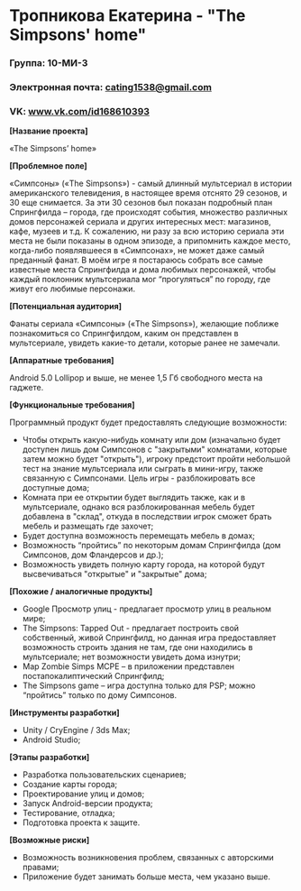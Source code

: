 # Тропникова Екатерина - "The Simpsons' home"

### Группа: 10-МИ-3

### Электронная почта: cating1538@gmail.com

### VK: www.vk.com/id168610393


**[Название проекта]**

«The Simpsons’ home»

**[Проблемное поле]**

«Симпсоны» («The Simpsons») - самый длинный мультсериал в истории американского телевидения, в настоящее время отснято 29 сезонов, и 30 еще снимается. За эти 30 сезонов был показан подробный план Спрингфилда – города, где происходят события, множество различных домов персонажей сериала и других интересных мест: магазинов, кафе, музеев и т.д. К сожалению, ни разу за всю историю сериала эти места не были показаны в одном эпизоде, а припомнить каждое место, когда-либо появлявшееся в «Симпсонах», не может даже самый преданный фанат. В моём игре я постараюсь собрать все самые известные места Спрингфилда и дома любимых персонажей, чтобы каждый поклонник мультсериала мог “прогуляться” по городу, где живут его любимые персонажи.

**[Потенциальная аудитория]**

Фанаты сериала «Симпсоны» («The Simpsons»), желающие поближе познакомиться со Спрингфилдом, каким он представлен в мультсериале, увидеть какие-то детали, которые ранее не замечали.

**[Аппаратные требования]**

Android 5.0 Lollipop и выше, не менее 1,5 Гб свободного места на гаджете.

**[Функциональные требования]**

Программный продукт будет предоставлять следующие возможности:

* Чтобы открыть какую-нибудь комнату или дом (изначально будет доступен лишь дом Симпсонов с "закрытыми" комнатами, которые затем можно будет "открыть"), игроку предстоит пройти небольшой тест на знание мультсериала или сыграть в мини-игру, также связанную с Симпсонами. Цель игры - разблокировать все доступные дома;
* Комната при ее открытии будет выглядить также, как и в мультсериале, однако вся разблокированная мебель будет добавлена в "склад", откуда в последствии игрок сможет брать мебель и размещать где захочет;
* Будет доступна возможность перемещать мебель в домах;
* Возможность “пройтись” по некоторым домам Спрингфилда (дом Симпсонов, дом Фландерсов и др.);
* Возможность увидеть полную карту города, на которой будут высвечиваться "открытые" и "закрытые" дома;

**[Похожие / аналогичные продукты]**

*	Google Просмотр улиц - предлагает просмотр улиц в реальном мире;
* The Simpsons: Tapped Out - предлагает построить свой собственный, живой Спрингфилд, но данная игра предоставляет возможность строить здания не там, где они находились в мультсериале; нет возможности увидеть дома изнутри;
*	Map Zombie Simps MCPE – в приложении представлен постапокалиптический Спрингфилд;
*	The Simpsons game – игра доступна только для PSP; можно “пройтись” только по дому Симпсонов.

**[Инструменты разработки]**

* Unity / CryEngine / 3ds Max;
* Android Studio;

**[Этапы разработки]**

*	Разработка пользовательских сценариев;
*	Создание карты города;
* Проектирование улиц и домов;
*	Запуск Android-версии продукта;
*	Тестирование, отладка;
*	Подготовка проекта к защите.

**[Возможные риски]** 

*	Возможность возникновения проблем, связанных с авторскими правами;
*	Приложение будет занимать больше места, чем указано выше.

